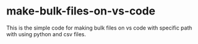 # make-bulk-files-on-vs-code
This is the simple code for making bulk files on vs code with specific path with using python and csv files.
